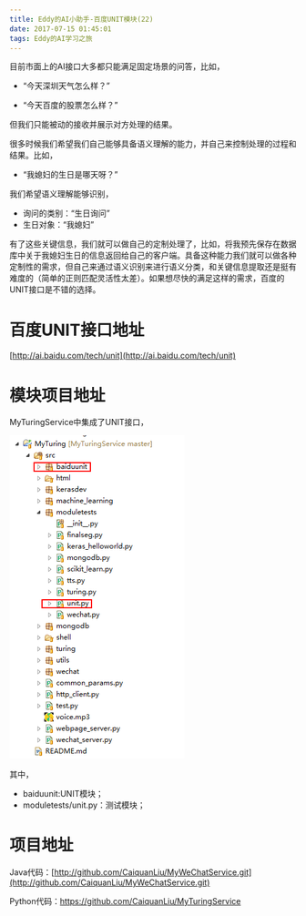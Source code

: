 ```yaml
---
title: Eddy的AI小助手-百度UNIT模块(22)
date: 2017-07-15 01:45:01
tags: Eddy的AI学习之旅
---
```

目前市面上的AI接口大多都只能满足固定场景的问答，比如，

* “今天深圳天气怎么样？”

* “今天百度的股票怎么样？”
 
但我们只能被动的接收并展示对方处理的结果。

很多时候我们希望我们自己能够具备语义理解的能力，并自己来控制处理的过程和结果。比如，

* “我媳妇的生日是哪天呀？”

我们希望语义理解能够识别，

* 询问的类别：“生日询问”
* 生日对象：“我媳妇”

有了这些关键信息，我们就可以做自己的定制处理了，比如，将我预先保存在数据库中关于我媳妇生日的信息返回给自己的客户端。具备这种能力我们就可以做各种定制性的需求，但自己来通过语义识别来进行语义分类，和关键信息提取还是挺有难度的（简单的正则匹配灵活性太差）。如果想尽快的满足这样的需求，百度的UNIT接口是不错的选择。

# 百度UNIT接口地址
[http://ai.baidu.com/tech/unit](http://ai.baidu.com/tech/unit)

# 模块项目地址
MyTuringService中集成了UNIT接口，

![UNIT模块](Eddy的AI小助手-百度UNIT模块-22/UNIT模块.png)

其中，

* baiduunit:UNIT模块；
* moduletests/unit.py：测试模块；

# 项目地址

Java代码：[http://github.com/CaiquanLiu/MyWeChatService.git](http://github.com/CaiquanLiu/MyWeChatService.git)

Python代码：[https://github.com/CaiquanLiu/MyTuringService ](https://github.com/CaiquanLiu/MyTuringService )